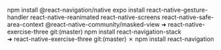 npm install @react-navigation/native
expo install react-native-gesture-handler react-native-reanimated react-native-screens react-native-safe-area-context @react-native-community/masked-view
➜  react-native-exercise-three git:(master) npm install react-navigation-stack    
➜  react-native-exercise-three git:(master) ✗ npm install react-navigation 